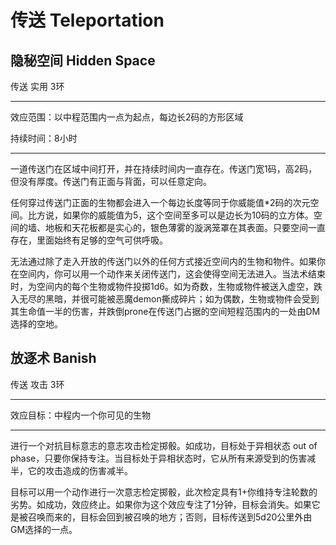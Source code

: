 # 传送 Teleportation

## 隐秘空间 Hidden Space

传送 实用 3环

------------------------------------------------------------------------

效应范围：以中程范围内一点为起点，每边长2码的方形区域

持续时间：8小时

------------------------------------------------------------------------

一道传送门在区域中间打开，并在持续时间内一直存在。传送门宽1码，高2码，但没有厚度。传送门有正面与背面，可以任意定向。

任何穿过传送门正面的生物都会进入一个每边长度等同于你威能值\*2码的次元空间。比方说，如果你的威能值为5，这个空间至多可以是边长为10码的立方体。空间的墙、地板和天花板都是实心的，银色薄雾的漩涡笼罩在其表面。只要空间一直存在，里面始终有足够的空气可供呼吸。

无法通过除了走入开放的传送门以外的任何方式接近空间内的生物和物件。如果你在空间内，你可以用一个动作来关闭传送门，这会使得空间无法进入。当法术结束时，为空间内的每个生物或物件投掷1d6。如为奇数，生物或物件被送入虚空，跌入无尽的黑暗，并很可能被恶魔demon撕成碎片；如为偶数，生物或物件会受到其生命值一半的伤害，并跌倒prone在传送门占据的空间短程范围内的一处由DM选择的空地。

## 放逐术 Banish

传送 攻击 3环

------------------------------------------------------------------------

效应目标：中程内一个你可见的生物

------------------------------------------------------------------------

进行一个对抗目标意志的意志攻击检定掷骰。如成功，目标处于异相状态 out of
phase，只要你保持专注。当目标处于异相状态时，它从所有来源受到的伤害减半，它的攻击造成的伤害减半。

目标可以用一个动作进行一次意志检定掷骰，此次检定具有1+你维持专注轮数的劣势。如成功，效应终止。如果你为这个效应专注了1分钟，目标会消失。如果它是被召唤而来的，目标会回到被召唤的地方；否则，目标传送到5d20公里外由GM选择的一点。
